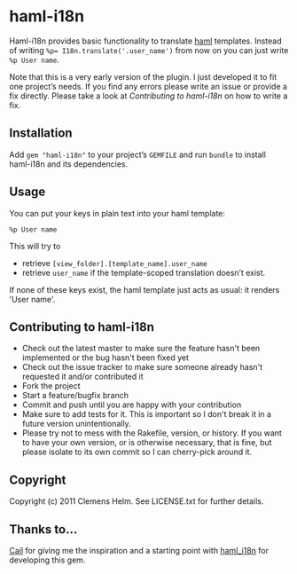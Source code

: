 # haml-i18n

Haml-i18n provides basic functionality to translate [haml](https://github.com/nex3/haml) templates. Instead of writing `%p= I18n.translate('.user_name')` from now on you can just write `%p User name`.

Note that this is a very early version of the plugin. I just developed it to fit one project’s needs. If you find any errors please write an issue or provide a fix directly. Please take a look at _Contributing to haml-i18n_ on how to write a fix.

## Installation

Add `gem "haml-i18n"` to your project’s `GEMFILE` and run `bundle` to install haml-i18n and its dependencies.

## Usage

You can put your keys in plain text into your haml template:

    %p User name
  
This will try to

  * retrieve `[view_folder].[template_name].user_name`
  * retrieve `user_name` if the template-scoped translation doesn’t exist.
  
If none of these keys exist, the haml template just acts as usual: it renders 'User name'.
  
## Contributing to haml-i18n

* Check out the latest master to make sure the feature hasn't been implemented or the bug hasn't been fixed yet
* Check out the issue tracker to make sure someone already hasn't requested it and/or contributed it
* Fork the project
* Start a feature/bugfix branch
* Commit and push until you are happy with your contribution
* Make sure to add tests for it. This is important so I don't break it in a future version unintentionally.
* Please try not to mess with the Rakefile, version, or history. If you want to have your own version, or is otherwise necessary, that is fine, but please isolate to its own commit so I can cherry-pick around it.

## Copyright

Copyright (c) 2011 Clemens Helm. See LICENSE.txt for
further details.

## Thanks to…

[Cail](https://github.com/cail) for giving me the inspiration and a starting point with [haml\_i18n](https://github.com/cail/haml_i18n) for developing this gem.